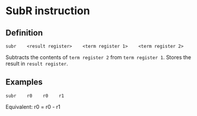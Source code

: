 # SubR instruction

## Definition

`subr    <result register>    <term register 1>    <term register 2>`

Subtracts the contents of `term register 2` from `term register 1`. Stores the result in `result register`.

## Examples

`subr    r0    r0    r1`

Equivalent: r0 = r0 - r1
